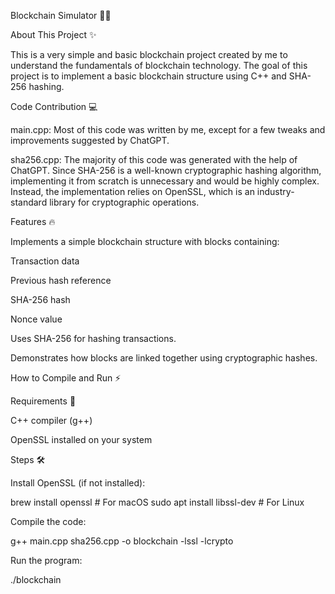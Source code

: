 Blockchain Simulator 🚀🔗

About This Project ✨

This is a very simple and basic blockchain project created by me to understand the fundamentals of blockchain technology. The goal of this project is to implement a basic blockchain structure using C++ and SHA-256 hashing.

Code Contribution 💻

main.cpp: Most of this code was written by me, except for a few tweaks and improvements suggested by ChatGPT.

sha256.cpp: The majority of this code was generated with the help of ChatGPT. Since SHA-256 is a well-known cryptographic hashing algorithm, implementing it from scratch is unnecessary and would be highly complex. Instead, the implementation relies on OpenSSL, which is an industry-standard library for cryptographic operations.

Features 🔥

Implements a simple blockchain structure with blocks containing:

Transaction data

Previous hash reference

SHA-256 hash

Nonce value

Uses SHA-256 for hashing transactions.

Demonstrates how blocks are linked together using cryptographic hashes.


How to Compile and Run ⚡

Requirements 📌

C++ compiler (g++)

OpenSSL installed on your system

Steps 🛠️

Install OpenSSL (if not installed):

brew install openssl   # For macOS
sudo apt install libssl-dev   # For Linux

Compile the code:

g++ main.cpp sha256.cpp -o blockchain -lssl -lcrypto

Run the program:

./blockchain
